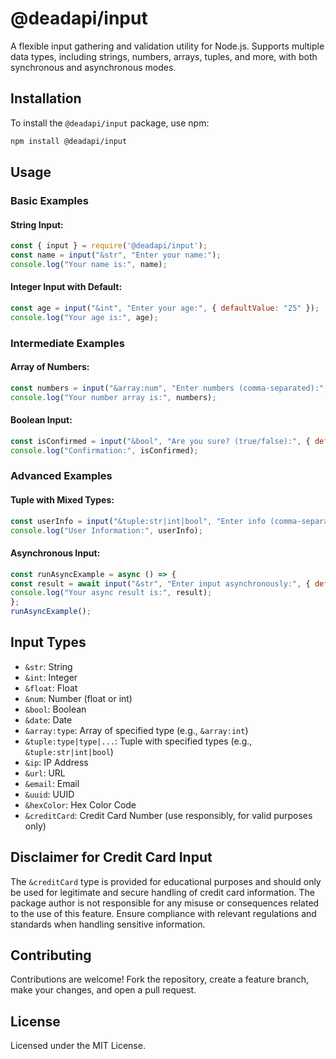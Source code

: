 # @deadapi/input

A flexible input gathering and validation utility for Node.js. Supports multiple data types, including strings, numbers, arrays, tuples, and more, with both synchronous and asynchronous modes.

## Installation

To install the `@deadapi/input` package, use npm:

```bash
npm install @deadapi/input
```

## Usage

### Basic Examples

#### String Input:
```javascript
const { input } = require('@deadapi/input');
const name = input("&str", "Enter your name:");
console.log("Your name is:", name);
```

#### Integer Input with Default:
```javascript
const age = input("&int", "Enter your age:", { defaultValue: "25" });
console.log("Your age is:", age);
```

### Intermediate Examples

#### Array of Numbers:
```javascript
const numbers = input("&array:num", "Enter numbers (comma-separated):", { defaultValue: "1.1,2.2,3.3" });
console.log("Your number array is:", numbers);
```

#### Boolean Input:
```javascript
const isConfirmed = input("&bool", "Are you sure? (true/false):", { defaultValue: "true" });
console.log("Confirmation:", isConfirmed);
```

### Advanced Examples

#### Tuple with Mixed Types:
```javascript
const userInfo = input("&tuple:str|int|bool", "Enter info (comma-separated, e.g., Name, Age, IsMember):", { defaultValue: "John Doe,30,true" });
console.log("User Information:", userInfo);
```

#### Asynchronous Input:
```javascript
const runAsyncExample = async () => {
const result = await input("&str", "Enter input asynchronously:", { defaultValue: "Async Default", isAsync: true });
console.log("Your async result is:", result);
};
runAsyncExample();
```

## Input Types

- `&str`: String
- `&int`: Integer
- `&float`: Float
- `&num`: Number (float or int)
- `&bool`: Boolean
- `&date`: Date
- `&array:type`: Array of specified type (e.g., `&array:int`)
- `&tuple:type|type|...`: Tuple with specified types (e.g., `&tuple:str|int|bool`)
- `&ip`: IP Address
- `&url`: URL
- `&email`: Email
- `&uuid`: UUID
- `&hexColor`: Hex Color Code
- `&creditCard`: Credit Card Number (use responsibly, for valid purposes only)

## Disclaimer for Credit Card Input

The `&creditCard` type is provided for educational purposes and should only be used for legitimate and secure handling of credit card information. The package author is not responsible for any misuse or consequences related to the use of this feature. Ensure compliance with relevant regulations and standards when handling sensitive information.

## Contributing

Contributions are welcome! Fork the repository, create a feature branch, make your changes, and open a pull request.

## License

Licensed under the MIT License.
